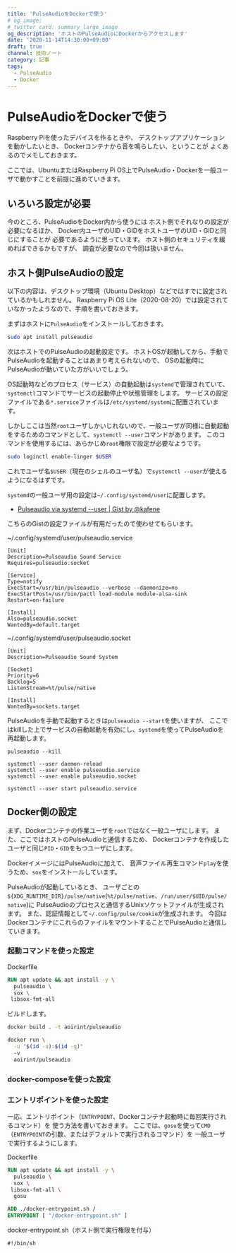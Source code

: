 ```yaml
---
title: 'PulseAudioをDockerで使う'
# og_image:
# twitter_card: summary_large_image
og_description: 'ホストのPulseAudioにDockerからアクセスします'
date: '2020-11-14T14:30:00+09:00'
draft: true
channel: 技術ノート
category: 記事
tags:
  - PulseAudio
  - Docker
---
```

# PulseAudioをDockerで使う

Raspberry Piを使ったデバイスを作るときや、
デスクトップアプリケーションを動かしたいとき、
Dockerコンテナから音を鳴らしたい、ということが
よくあるのでメモしておきます。

ここでは、UbuntuまたはRaspberry Pi OS上でPulseAudio・Dockerを一般ユーザで動かすことを前提に進めていきます。

## いろいろ設定が必要

今のところ、PulseAudioをDocker内から使うには
ホスト側でそれなりの設定が必要になるほか、
Docker内ユーザのUID・GIDをホストユーザのUID・GIDと同じにすることが
必要であるように思っています。
ホスト側のセキュリティを緩めればできるかもですが、
調査が必要なので今回は扱いません。

## ホスト側PulseAudioの設定

以下の内容は、デスクトップ環境（Ubuntu Desktop）などではすでに設定されているかもしれません。
Raspberry Pi OS Lite（2020-08-20）では設定されていなかったようなので、手順を書いておきます。

まずはホストに`PulseAudio`をインストールしておきます。

```bash
sudo apt install pulseaudio
```

次はホストでのPulseAudioの起動設定です。
ホストOSが起動してから、手動でPulseAudioを起動することはあまり考えられないので、
OSの起動時にPulseAudioが動いていた方がいいでしょう。

OS起動時などのプロセス（サービス）の自動起動は`systemd`で管理されていて、
`systemctl`コマンドでサービスの起動停止や状態管理をします。
サービスの設定ファイルである`*.service`ファイルは`/etc/systemd/system`に配置されています。

しかしここは当然`root`ユーザしかいじれないので、一般ユーザが同様に自動起動をするためのコマンドとして、`systemctl --user`コマンドがあります。
このコマンドを使用するには、あらかじめ`root`権限で設定が必要なようです。

```bash
sudo loginctl enable-linger $USER
```

これでユーザ名`$USER`（現在のシェルのユーザ名）で`systemctl --user`が使えるようになるはずです。

`systemd`の一般ユーザ用の設定は`~/.config/systemd/user`に配置します。

- [Pulseaudio via systemd --user | Gist by @kafene](https://gist.github.com/kafene/32a07cac0373409e31f5bfe981eefb19)

こちらのGistの設定ファイルが有用だったので使わせてもらいます。

~/.config/systemd/user/pulseaudio.service

```systemd
[Unit]
Description=Pulseaudio Sound Service
Requires=pulseaudio.socket

[Service]
Type=notify
ExecStart=/usr/bin/pulseaudio --verbose --daemonize=no
ExecStartPost=/usr/bin/pactl load-module module-alsa-sink
Restart=on-failure

[Install]
Also=pulseaudio.socket
WantedBy=default.target
```

~/.config/systemd/user/pulseaudio.socket

```systemd
[Unit]
Description=Pulseaudio Sound System

[Socket]
Priority=6
Backlog=5
ListenStream=%t/pulse/native

[Install]
WantedBy=sockets.target
```

PulseAudioを手動で起動するときは`pulseaudio --start`を使いますが、
ここではkillした上でサービスの自動起動を有効にし、`systemd`を使ってPulseAudioを再起動します。

```shell
pulseaudio --kill

systemctl --user daemon-reload
systemctl --user enable pulseaudio.service
systemctl --user enable pulseaudio.socket

systemctl --user start pulseaudio.service
```

## Docker側の設定

まず、Dockerコンテナの作業ユーザを`root`ではなく一般ユーザにします。
また、ここではホストのPulseAudioと通信するため、
Dockerコンテナを作成したユーザと同じ`PID`・`GID`をもつユーザにします。

DockerイメージにはPulseAudioに加えて、
音声ファイル再生コマンド`play`を使うため、`sox`をインストールしています。

PulseAudioが起動しているとき、
ユーザごとの`${XDG_RUNTIME_DIR}/pulse/native`(`%t/pulse/native`、`/run/user/$UID/pulse/native`)に
PulseAudioのプロセスと通信するUnixソケットファイルが生成されます。
また、認証情報として`~/.config/pulse/cookie`が生成されます。
今回はDockerコンテナにこれらのファイルをマウントすることでPulseAudioと通信していきます。

### 起動コマンドを使った設定

Dockerfile

```dockerfile
RUN apt update && apt install -y \
  pulseaudio \
  sox \
 libsox-fmt-all
```

ビルドします。

```bash
docker build . -t aoirint/pulseaudio
```

```bash
docker run \
  -u "$(id -u):$(id -g)"
  -v
  aoirint/pulseaudio

```

### docker-composeを使った設定

### エントリポイントを使った設定

一応、エントリポイント（`ENTRYPOINT`、Dockerコンテナ起動時に毎回実行されるコマンド）を
使う方法を書いておきます。
ここでは、`gosu`を使って`CMD`（`ENTRYPOINT`の引数、またはデフォルトで実行されるコマンド）を
一般ユーザで実行するようにします。

Dockerfile

```dockerfile
RUN apt update && apt install -y \
  pulseaudio \
  sox \
 libsox-fmt-all \
  gosu

ADD ./docker-entrypoint.sh /
ENTRYPOINT [ "/docker-entrypoint.sh" ]
```

docker-entrypoint.sh（ホスト側で実行権限を付与）

```shell
#!/bin/sh

```
